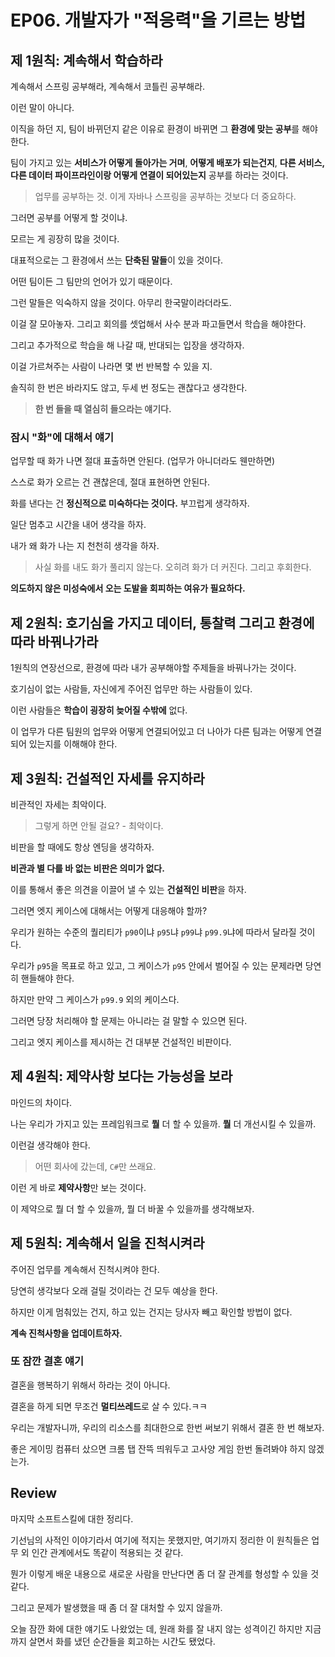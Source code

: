 # EP06. 개발자가 "적응력"을 기르는 방법

## 제 1원칙: 계속해서 학습하라

계속해서 스프링 공부해라, 계속해서 코틀린 공부해라.

이런 말이 아니다.

이직을 하던 지, 팀이 바뀌던지 같은 이유로 환경이 바뀌면 그 **환경에 맞는 공부**를 해야한다.

팀이 가지고 있는 **서비스가 어떻게 돌아가는 거며**, **어떻게 배포가 되는건지**, **다른 서비스, 다른 데이터 파이프라인이랑 어떻게 연결이 되어있는지** 공부를 하라는 것이다.

> 업무를 공부하는 것. 이게 자바나 스프링을 공부하는 것보다 더 중요하다.

그러면 공부를 어떻게 할 것이냐.

모르는 게 굉장히 많을 것이다.

대표적으로는 그 환경에서 쓰는 **단축된 말들**이 있을 것이다.

어떤 팀이든 그 팀만의 언어가 있기 때문이다.

그런 말들은 익숙하지 않을 것이다. 아무리 한국말이라더라도.

이걸 잘 모아놓자. 그리고 회의를 셋업해서 사수 분과 파고들면서 학습을 해야한다.

그리고 추가적으로 학습을 해 나갈 때, 반대되는 입장을 생각하자.

이걸 가르쳐주는 사람이 나라면 몇 번 반복할 수 있을 지.

솔직히 한 번은 바라지도 않고, 두세 번 정도는 괜찮다고 생각한다.

> **한 번 들을 때 열심히 들으라는 얘기다.**

### 잠시 "화"에 대해서 얘기

업무할 때 화가 나면 절대 표출하면 안된다. (업무가 아니더라도 웬만하면)

스스로 화가 오르는 건 괜찮은데, 절대 표현하면 안된다.

화를 낸다는 건 **정신적으로 미숙하다는 것이다.** 부끄럽게 생각하자.

일단 멈추고 시간을 내어 생각을 하자.

내가 왜 화가 나는 지 천천히 생각을 하자.

> 사실 화를 내도 화가 풀리지 않는다. 오히려 화가 더 커진다. 그리고 후회한다.

**의도하지 않은 미성숙에서 오는 도발을 회피하는 여유가 필요하다.**

## 제 2원칙: 호기심을 가지고 데이터, 통찰력 그리고 환경에 따라 바꿔나가라

1원칙의 연장선으로, 환경에 따라 내가 공부해야할 주제들을 바꿔나가는 것이다.

호기심이 없는 사람들, 자신에게 주어진 업무만 하는 사람들이 있다.

이런 사람들은 **학습이 굉장히 늦어질 수밖에** 없다.

이 업무가 다른 팀원의 업무와 어떻게 연결되어있고 더 나아가 다른 팀과는 어떻게 연결되어 있는지를 이해해야 한다.

## 제 3원칙: 건설적인 자세를 유지하라

비관적인 자세는 최악이다.

> 그렇게 하면 안될 걸요? - 최악이다.

비판을 할 때에도 항상 엔딩을 생각하자.

**비관과 별 다를 바 없는 비판은 의미가 없다.**

이를 통해서 좋은 의견을 이끌어 낼 수 있는 **건설적인 비판**을 하자.

그러면 엣지 케이스에 대해서는 어떻게 대응해야 할까?

우리가 원하는 수준의 퀄리티가 `p90`이냐 `p95`냐 `p99`냐 `p99.9`냐에 따라서 달라질 것이다.

우리가 `p95`을 목표로 하고 있고, 그 케이스가 `p95` 안에서 벌어질 수 있는 문제라면 당연히 핸들해야 한다.

하지만 만약 그 케이스가 `p99.9` 외의 케이스다.

그러면 당장 처리해야 할 문제는 아니라는 걸 말할 수 있으면 된다.

그리고 엣지 케이스를 제시하는 건 대부분 건설적인 비판이다.

## 제 4원칙: 제약사항 보다는 가능성을 보라

마인드의 차이다.

나는 우리가 가지고 있는 프레임워크로 **뭘** 더 할 수 있을까. **뭘** 더 개선시킬 수 있을까.

이런걸 생각해야 한다.

> 어떤 회사에 갔는데, `C#`만 쓰래요.

이런 게 바로 **제약사항**만 보는 것이다.

이 제약으로 뭘 더 할 수 있을까, 뭘 더 바꿀 수 있을까를 생각해보자.

## 제 5원칙: 계속해서 일을 진척시켜라

주어진 업무를 계속해서 진척시켜야 한다.

당연히 생각보다 오래 걸릴 것이라는 건 모두 예상을 한다.

하지만 이게 멈춰있는 건지, 하고 있는 건지는 당사자 빼고 확인할 방법이 없다.

**계속 진척사항을 업데이트하자.**

### 또 잠깐 결혼 얘기

결혼을 행복하기 위해서 하라는 것이 아니다.

결혼을 하게 되면 무조건 **멀티쓰레드**로 살 수 있다.ㅋㅋ

우리는 개발자니까, 우리의 리소스를 최대한으로 한번 써보기 위해서 결혼 한 번 해보자.

좋은 게이밍 컴퓨터 샀으면 크롬 탭 잔뜩 띄워두고 고사양 게임 한번 돌려봐야 하지 않겠는가.

## Review

마지막 소프트스킬에 대한 정리다.

기선님의 사적인 이야기라서 여기에 적지는 못했지만, 여기까지 정리한 이 원칙들은 업무 외 인간 관계에서도 똑같이 적용되는 것 같다.

뭔가 이렇게 배운 내용으로 새로운 사람을 만난다면 좀 더 잘 관계를 형성할 수 있을 것 같다.

그리고 문제가 발생했을 때 좀 더 잘 대처할 수 있지 않을까.

오늘 잠깐 화에 대한 얘기도 나왔었는 데, 원래 화를 잘 내지 않는 성격이긴 하지만 지금까지 살면서 화를 냈던 순간들을 회고하는 시간도 됐었다.
